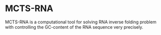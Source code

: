 # MCTS-RNA
MCTS-RNA is a computational tool for solving RNA inverse folding problem with controlling the GC-content of the RNA sequence very precisely. 

